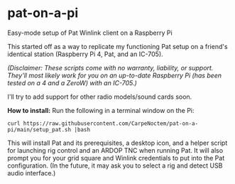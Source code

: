 # pat-on-a-pi
Easy-mode setup of Pat Winlink client on a Raspberry Pi

This started off as a way to replicate my functioning Pat setup on a friend's identical station (Raspberry Pi 4, Pat, and an IC-705).

_(Disclaimer: These scripts come with no warranty, liability, or support. They'll most likely work for you on an up-to-date Raspberry Pi (has been tested on a 4 and a ZeroW) with an IC-705.)_

I'll try to add support for other radio models/sound cards soon.

**How to install:**
Run the following in a terminal window on the Pi:

`curl https://raw.githubusercontent.com/CarpeNoctem/pat-on-a-pi/main/setup_pat.sh |bash`

This will install Pat and its prerequisites, a desktop icon, and a helper script for launching rig control and an ARDOP TNC when running Pat. It will also prompt you for your grid square and Winlink credentials to put into the Pat configuration. (In the future, it may ask you to select a rig and detect USB audio interface.)
